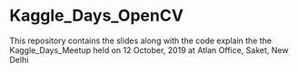 # Kaggle_Days_OpenCV
This repository contains the slides along with the code explain the the Kaggle_Days_Meetup held on 12 October, 2019 at Atlan Office, Saket, New Delhi
